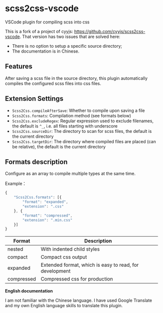 # scss2css-vscode

VSCode plugin for compiling scss into css

This is a fork of a project of cyyjs: https://github.com/cyyjs/scss2css-vscode. That version has two issues that are solved here:
- There is no option to setup a specific source directory;
- The documentation is in Chinese.

## Features

After saving a scss file in the source directory, this plugin automatically compiles the configured scss files into css files.

## Extension Settings

-   `Scss2Css.compileAfterSave`: Whether to compile upon saving a file
-   `Scss2Css.formats`: Compilation method (see formats below)
-   `Scss2Css.excludeRegex`: Regular expression used to exclude filenames, the default is `^_`, i.e. all files starting with underscore
-   `Scss2Css.sourceDir`: The directory to scan for scss files, the default is the current directory
-   `Scss2Css.targetDir`: The directory where compiled files are placed (can be relative), the default is the current directory

## Formats description

Configure as an array to compile multiple types at the same time.

Example：

```js
{
    "Scss2Css.formats": [{
        "format": "expanded",
        "extension": ".css"
    }, {
        "format": "compressed",
        "extension": ".min.css"
    }]
}
```

| Format     | Description                                             |
| ---------- | ------------------------------------------------------- |
| nested     | With indented child styles                              |
| compact    | Compact css output                                      |
| expanded   | Extended format, which is easy to read, for development |
| compressed | Compressed css for production                           |

**English documentation**

I am not familiar with the Chinese language. I have used Google Translate and my own English language skills to translate this plugin.
